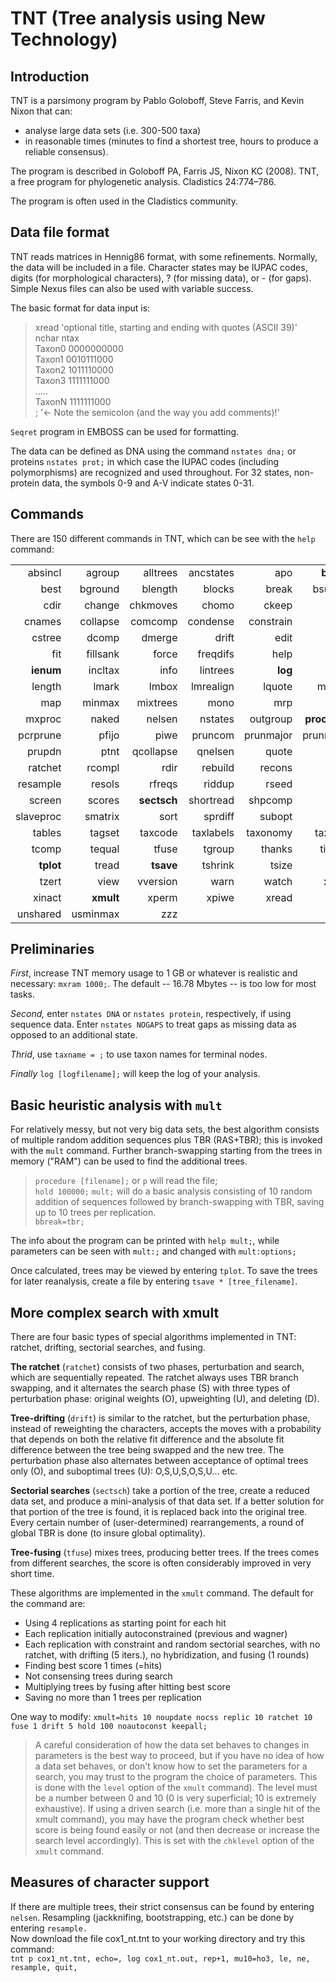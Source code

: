 # TNT (Tree analysis using New Technology)## IntroductionTNT is a parsimony program by Pablo Goloboff, Steve Farris, and Kevin Nixon that can:  

* analyse large data sets (i.e. 300-500 taxa)* in reasonable times (minutes to find a shortest tree, hours to produce a reliable consensus).The program is described in Goloboff PA, Farris JS, Nixon KC (2008).  TNT, a free program for phylogenetic analysis. Cladistics 24:774–786.The program is often used in the Cladistics community.
## Data file format  
TNT reads matrices in Hennig86 format, with some refinements.  Normally, the data will be included in a file. Character states may be IUPAC codes, digits (for morphological characters), ? (for missing data), or - (for gaps). Simple Nexus files can also be used with variable success. The basic format for data input is:

> xread
'optional title, starting and ending with quotes (ASCII 39)'  
nchar ntax  
Taxon0   0000000000  
Taxon1   0010111000  
Taxon2   1011110000  
Taxon3   1111111000  
.....  
TaxonN   1111111000  
;  '<- Note the semicolon (and the way you add comments)!'

`Seqret` program in EMBOSS can be used for formatting.

The data can be defined as DNA using the command `nstates dna;` or proteins `nstates prot;` in which case the IUPAC codes (including polymorphisms) are recognized and used throughout.  For 32 states, non-protein data, the symbols 0-9 and A-V indicate states 0-31.

## Commands
There are 150 different commands in TNT, which can be see with the `help` command:  

|  |  |  |  |  |  |  |  
| ---: | ---: | ---: | ---: | ---: | ---: | ---: |  
| absincl | agroup | alltrees | ancstates | apo | **bbreak** | beep 
| best | bground | blength | blocks | break | bsupport | ccode | 
| cdir | change | chkmoves | chomo | ckeep | cls | clbuffer | 
| cnames | collapse | comcomp | condense | constrain | costs | cscores | 
| cstree | dcomp | dmerge | drift | edit | echo | export | 
| fit | fillsank | force | freqdifs | help | hold | hybrid | 
| **ienum** | incltax | info | lintrees | **log** | keep | kleex | 
| length | lmark | lmbox | lmrealign | lquote | majority | matchtax | 
| map | minmax | mixtrees | mono | mrp | **mult** | mxram | 
| mxproc | naked | nelsen | nstates | outgroup | **procedure** | pause | 
| pcrprune | pfijo | piwe | pruncom | prunmajor | prunnelsen | pruntax | 
| prupdn | ptnt | qcollapse | qnelsen | quote | **quit** | randtrees | 
| ratchet | rcompl | rdir | rebuild | recons | report | reroot | 
| resample | resols | rfreqs | riddup | rseed | run | save | 
| screen | scores | **sectsch** | shortread | shpcomp | silent | slfwt | 
| slaveproc | smatrix | sort | sprdiff | subopt | svtxt | system | 
| tables | tagset | taxcode | taxlabels | taxonomy | taxname | tchoose | 
| tcomp | tequal | tfuse | tgroup | thanks | timeout | tnodes | 
| **tplot** | tread | **tsave** | tshrink | tsize | ttags | txtsize | 
| tzert | view | vversion | warn | watch | xcomp | xgroup | 
| xinact | **xmult**| xperm | xpiwe | xread | xwipe | unique | 
| unshared | usminmax | zzz | 

## Preliminaries
_First_, increase TNT memory usage to 1 GB or whatever is realistic and necessary: `mxram 1000;`. The default -- 16.78 Mbytes -- is too low for most tasks.

_Second,_ enter `nstates DNA` or `nstates protein`, respectively, if using sequence data. Enter `nstates NOGAPS` to treat gaps as missing data as opposed to an additional state. 

_Thrid_, use `taxname = ;` to use taxon names for terminal nodes.

_Finally_ `log [logfilename];` will keep the log of your analysis.  


## Basic heuristic analysis with `mult`
For relatively messy, but not very big data sets, the best algorithm consists of multiple random addition sequences plus TBR (RAS+TBR); this is invoked with the `mult` command. Further branch-swapping starting from the trees in memory ("RAM") can be used to find the additional trees.

<!-- Whether or not you are likely to have found the best trees, or all the tree islands, depends on the ease with which the algorithm converges to the minimum length found. For this reason, the program reports the number of replications that reached the best score found. The program also reports whether some replications had partial overflows of the tree file, in which case, some most parsimonious trees may not have been found during the search; --> 

>`procedure [filename];` or `p`  will read the file;  
`hold 100000;` 
`mult;` will do a basic analysis consisting of 10 random addition of sequences followed by branch-swapping with TBR, saving up to 10 trees per replication.  
`bbreak=tbr;` 

The info about the program can be printed with `help mult;`, while parameters can be seen with `mult:;` and changed with `mult:options;`  Once calculated, trees may be viewed by entering `tplot`. To save the trees for later reanalysis, create a file by entering `tsave * [tree_filename]`. 

## More complex search with xmult

There are four basic types of special algorithms implemented in TNT: ratchet, drifting, sectorial searches, and fusing.  

**The ratchet** (`ratchet`) consists of two phases, perturbation and search, which are sequentially repeated.  The ratchet always uses TBR branch swapping, and it alternates the search phase (S) with three types of perturbation phase: original weights (O), upweighting (U), and deleting (D). 

<!-- During the perturbation phase, rearrangements of score equal or better than the tree being swapped are always accepted, untill a certain number of rearrangements have been made (or untill a certain percentage of the total swapping on the tree has been completed). 

<!-- This seems to provide better results than the original ratchet. The "autoconstrained" option calculates the (strict) consensus of the previous tree and the tree resulting from the rearrangement phase, and during the subsequent search phase, only rearrangements that do not violate monophyly of the shared groups are done.  The rationale for this is that improvements are likely to be found in areas that have changed during the perturbation phase.  Every certain numer of constrained cycles, an unconstrained search phase is done (to insure global optimality).  If this is used in combination with user-defined constraints, both are combined. -->

**Tree-drifting** (`drift`) is similar to the ratchet, but the perturbation phase, instead of reweighting the characters, accepts the moves with a probability that depends on both the relative fit difference and the absolute fit difference between the tree being swapped and the new tree. The perturbation phase also alternates between acceptance of optimal trees only (O), and suboptimal trees (U): O,S,U,S,O,S,U… etc.

<!-- It has the advantage that memory managing is easier, and for that reason is the only perturbator that sectorial-searches (see below) can use. The perturbation phase also alternates between acceptance of optimal trees only (O), and suboptimal trees (U): O,S,U,S,O,S,U… etc. Any of the O or U phases can be skipped (the O phase, with drift:noequal; or with the skip optimal-only drifting option in the tree-drift settings dialog box; the U becomes effectively an O by setting the score difference to a very low number). -->

<!-- Sectorial-searches are of two basic types: constraint-based and random; a combination of both is the mixed sectorial searches.  -->

**Sectorial searches** (`sectsch`) take a portion of the tree, create a reduced data set, and produce a mini-analysis of that data set.  If a better solution for that portion of the tree is found, it is replaced back into the original tree. Every certain number of (user-determined) rearrangements, a round of global TBR is done (to insure global optimality).  

<!-- If the sectors are below a certain size, the mini-analysis consists of three RAS+TBR (random addition sequence wagner trees plus TBR); if the three sequences end up in trees of the same score, the mini-analysis is interrupted (i.e. the reduced data is "clean" and not worth of further analysis); otherwise, three additional RAS+TBR are done.  If the sectors are above that size, a certain number of iterations of tree-drfiting is done to the reduced sector.  The three types of sectorial-search differ in how the sectors are selected.  Constraint-based searches choose the sectors by reference to constraints: the nodes that are resolved as polytomies in the constraint tree, connecting to no less than N branches (where N is some number defined by the user; default is 10). A reduced data sets corresponding to each of the polytomies in the constraint tree is analyzed, in turn; this is repeated a certain number of times (default=3), because changing some sector may imply that other sectors should change as well.  Random sectors are chosen at random, to be no smaller and no bigger than a certain (user defined) size. The mixed sectorial searches use both constraint-based and random sectors; they can only be used with multiple addition sequences.  For the mixed sectorial search, a temporary constraint tree is created by consensing the tree found at some stage of the present addition sequence (user defined: this can be the wagner tree, which is the default, or optionally the tree produced by SPR or TBR), and this constraint tree is used to do a constraint-based sectorial search.  Once this is finished, a random sectorial search is done (unconstrained, or using only the user-defined constraints if they are in effect). -->

**Tree-fusing** (`tfuse`) mixes trees, producing better trees. If the trees comes from different searches, the score is often considerably improved in very short time.  

<!-- Tree-fusing produces (so to speak) a synergistic effect for all those previous searches; this also means that the rate of score improvement is not necessarily lineal (i.e. all the searches before fusing were not producing a score improvement beyond some bound, but were nonetheless accumulating "momentum" for the subsequent fusing). -->

These algorithms are implemented in the `xmult` command.  The default for the command are:
  
* Using 4 replications as starting point for each hit 
* Each replication initially autoconstrained (previous and wagner) 
* Each replication with constraint and random sectorial searches, with no ratchet, with drifting (5 iters.), no hybridization, and fusing (1 rounds) 
* Finding best score 1 times (=hits)
* Not consensing trees during search
* Multiplying trees by fusing after hitting best score
* Saving no more than 1 trees per replication 

One way to modify:
`xmult=hits 10 noupdate nocss replic 10 ratchet 10 fuse 1 drift 5 hold 100 noautoconst keepall;`


>A careful consideration of how the data set behaves to changes in parameters is the best way to proceed, but if you have no idea of how a data set behaves, or don't know how to set the parameters for a search, you may trust to the program the choice of parameters.  This is done with the `level` option of the `xmult` command).  The level must be a number between 0 and 10 (0 is very superficial; 10 is extremely exhaustive).  If using a driven search (i.e. more than a single hit of the xmult command), you may have the program check whether best score is being found easily or not (and then decrease or increase the search level accordingly).  This is set with the `chklevel` option of the `xmult` command.

## Measures of character support
 
<!--TNT implements two types of character support measures: Bremer supports and resampling.  The Bremer supports are calculated from the trees in memory: it is up to the user to find suboptimal trees.  The resampling can be of different types, some of which are preferrable to others.  Standard bootstrapping is influenced by uninformative characters (and by characters irrelevant to monophyly of a given group).  Bootstrapping (both standard and Poisson) and jacknifing (except for a resampling probability of 50%) are affected by character weight and transformation costs (e.g. additive characters).  Symmetric resampling is affected by none.  Outputting results with the frequency may produce alterations in the apparent support for groups with very low support (and it cannot measure support for groups with very low support).  Both GC and frequency slopes solve this problem (for slopes, supported groups have negative slopes; the closer to 0, the better supported the group).  The supports can be measured on the groups present in any given tree (normally, a most parsimonious tree, but using other trees provides a way to measure how strongly contradicted some groups are).  The slopes must be measured by reference to a pre-existing tree.

If some taxon has its position in the tree very poorly defined, it may strongly decrease the support for many groups in the tree.  If you wish to find out whether the rest of the tree is well supported, you can eliminate the taxon from the consensus when resampling.  To find out which taxon is floating around you may have to first do a more superficial estimation, saving the trees, and trying to prune different taxa (note that in such case you have to take the precaution of not collapsing the trees with SPR or TBR, as otherwise you may never find the floating taxon: once you found it, you turn collapsing back to SPR or TBR –the most effective—and do a more careful estimation of the resampling frequencies eliminating the evil terminals).

Usually you will name your save file with a .tre extension. -->

If there are multiple trees, their strict consensus can be found by entering `nelsen`. Resampling (jackknifing, bootstrapping, etc.) can be done by entering `resample.`  
Now download the file cox1_nt.tnt to your working directory and try this command:  
`tnt p cox1_nt.tnt, echo=, log cox1_nt.out, rep+1, mu10=ho3, le, ne, resample, quit,`

<!--Trees were produced and analysed in TNT 1.5-beta (Goloboff et al. 2008). In total 74 taxa were
scored for 457 characters. Using the new technology search function, with ratchet and drift set to
their defaults (10 iterations and 10 cycles respectively) and with 100 random additional sequences,
our data produced 93 MPTs of length 1734. Bremer supports were also calculated using TNT 1.5-
beta. -->
